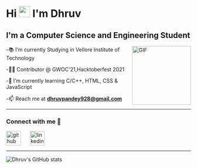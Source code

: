 <h1 align="left">Hi <img src="https://raw.githubusercontent.com/MartinHeinz/MartinHeinz/master/wave.gif" width="30px"> I'm Dhruv </h1>

## I'm a Computer Science and Engineering Student 

<img align="right" alt="GIF" height="160px" src="https://media.giphy.com/media/du3J3cXyzhj75IOgvA/giphy.gif">


-📚 I’m currently Studying in Vellore Institute of Technology

-👨‍💻 Contributor @ GWOC'21,Hacktoberfest 2021



-🌱 I’m currently learning C/C++, HTML, CSS & JavaScript

-📫 Reach me at **dhruvpandey928@gmail.com**

---


### Connect with me 📝
[<img src="https://img.icons8.com/material-outlined/24/000000/github.png" alt='github' height='40'>](https://github.com/dhruvpandey08)[<img src='https://img.icons8.com/cute-clipart/64/000000/linkedin.png' alt='linkedin' height='40' hspace='25'>](https://www.linkedin.com/in/dhruvpandey08)

---

![Dhruv's GitHub stats](https://github-readme-stats.vercel.app/api?username=dhruvpandey08&show_icons=true&theme=tokyonight&hide=stars)                                     




